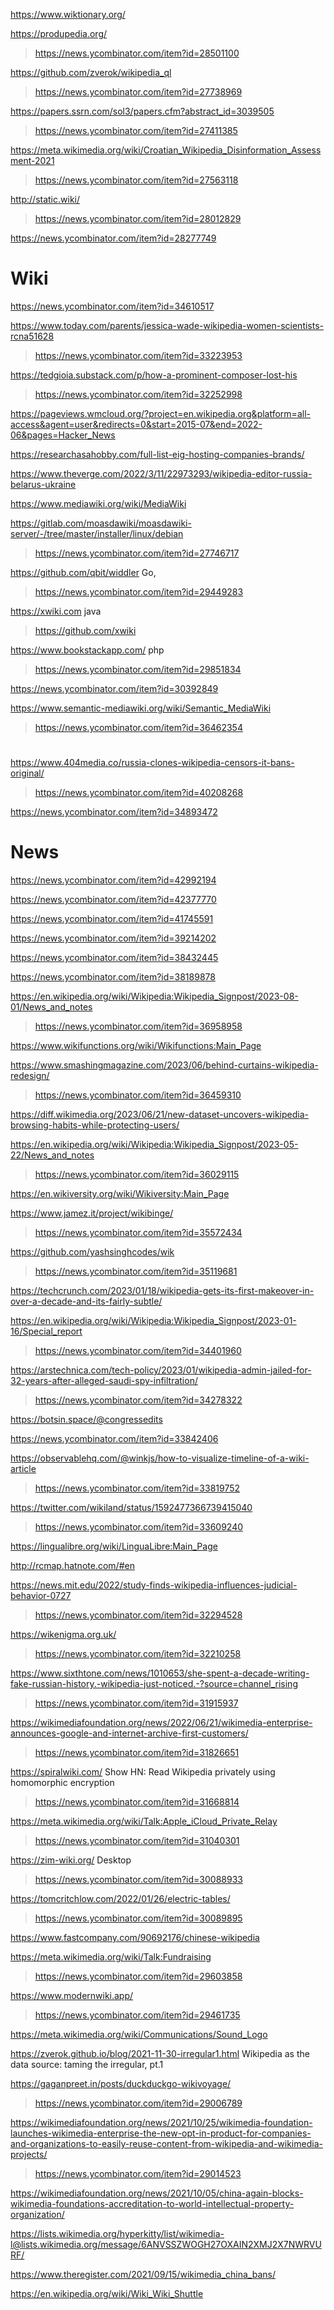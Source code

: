 https://www.wiktionary.org/

https://produpedia.org/
> https://news.ycombinator.com/item?id=28501100

https://github.com/zverok/wikipedia_ql
> https://news.ycombinator.com/item?id=27738969

https://papers.ssrn.com/sol3/papers.cfm?abstract_id=3039505
> https://news.ycombinator.com/item?id=27411385

https://meta.wikimedia.org/wiki/Croatian_Wikipedia_Disinformation_Assessment-2021
> https://news.ycombinator.com/item?id=27563118

http://static.wiki/
> https://news.ycombinator.com/item?id=28012829

https://news.ycombinator.com/item?id=28277749

# Wiki
https://news.ycombinator.com/item?id=34610517

https://www.today.com/parents/jessica-wade-wikipedia-women-scientists-rcna51628
> https://news.ycombinator.com/item?id=33223953

https://tedgioia.substack.com/p/how-a-prominent-composer-lost-his
> https://news.ycombinator.com/item?id=32252998

https://pageviews.wmcloud.org/?project=en.wikipedia.org&platform=all-access&agent=user&redirects=0&start=2015-07&end=2022-06&pages=Hacker_News

https://researchasahobby.com/full-list-eig-hosting-companies-brands/

https://www.theverge.com/2022/3/11/22973293/wikipedia-editor-russia-belarus-ukraine

https://www.mediawiki.org/wiki/MediaWiki

https://gitlab.com/moasdawiki/moasdawiki-server/-/tree/master/installer/linux/debian
> https://news.ycombinator.com/item?id=27746717

https://github.com/qbit/widdler Go, 
> https://news.ycombinator.com/item?id=29449283

https://xwiki.com java
> https://github.com/xwiki

https://www.bookstackapp.com/ php
> https://news.ycombinator.com/item?id=29851834

https://news.ycombinator.com/item?id=30392849

https://www.semantic-mediawiki.org/wiki/Semantic_MediaWiki
> https://news.ycombinator.com/item?id=36462354

#
https://www.404media.co/russia-clones-wikipedia-censors-it-bans-original/
> https://news.ycombinator.com/item?id=40208268

https://news.ycombinator.com/item?id=34893472

# News
https://news.ycombinator.com/item?id=42992194

https://news.ycombinator.com/item?id=42377770

https://news.ycombinator.com/item?id=41745591

https://news.ycombinator.com/item?id=39214202

https://news.ycombinator.com/item?id=38432445

https://news.ycombinator.com/item?id=38189878

https://en.wikipedia.org/wiki/Wikipedia:Wikipedia_Signpost/2023-08-01/News_and_notes
> https://news.ycombinator.com/item?id=36958958

https://www.wikifunctions.org/wiki/Wikifunctions:Main_Page

https://www.smashingmagazine.com/2023/06/behind-curtains-wikipedia-redesign/
> https://news.ycombinator.com/item?id=36459310

https://diff.wikimedia.org/2023/06/21/new-dataset-uncovers-wikipedia-browsing-habits-while-protecting-users/

https://en.wikipedia.org/wiki/Wikipedia:Wikipedia_Signpost/2023-05-22/News_and_notes
> https://news.ycombinator.com/item?id=36029115

https://en.wikiversity.org/wiki/Wikiversity:Main_Page

https://www.jamez.it/project/wikibinge/
> https://news.ycombinator.com/item?id=35572434

https://github.com/yashsinghcodes/wik
> https://news.ycombinator.com/item?id=35119681

https://techcrunch.com/2023/01/18/wikipedia-gets-its-first-makeover-in-over-a-decade-and-its-fairly-subtle/

https://en.wikipedia.org/wiki/Wikipedia:Wikipedia_Signpost/2023-01-16/Special_report
> https://news.ycombinator.com/item?id=34401960

https://arstechnica.com/tech-policy/2023/01/wikipedia-admin-jailed-for-32-years-after-alleged-saudi-spy-infiltration/
> https://news.ycombinator.com/item?id=34278322

https://botsin.space/@congressedits

https://news.ycombinator.com/item?id=33842406

https://observablehq.com/@winkjs/how-to-visualize-timeline-of-a-wiki-article
> https://news.ycombinator.com/item?id=33819752

https://twitter.com/wikiland/status/1592477366739415040
> https://news.ycombinator.com/item?id=33609240

https://lingualibre.org/wiki/LinguaLibre:Main_Page

http://rcmap.hatnote.com/#en

https://news.mit.edu/2022/study-finds-wikipedia-influences-judicial-behavior-0727
> https://news.ycombinator.com/item?id=32294528

https://wikenigma.org.uk/
> https://news.ycombinator.com/item?id=32210258

https://www.sixthtone.com/news/1010653/she-spent-a-decade-writing-fake-russian-history.-wikipedia-just-noticed.-?source=channel_rising
> https://news.ycombinator.com/item?id=31915937

https://wikimediafoundation.org/news/2022/06/21/wikimedia-enterprise-announces-google-and-internet-archive-first-customers/
> https://news.ycombinator.com/item?id=31826651

https://spiralwiki.com/ Show HN: Read Wikipedia privately using homomorphic encryption
> https://news.ycombinator.com/item?id=31668814

https://meta.wikimedia.org/wiki/Talk:Apple_iCloud_Private_Relay
> https://news.ycombinator.com/item?id=31040301

https://zim-wiki.org/ Desktop
> https://news.ycombinator.com/item?id=30088933

https://tomcritchlow.com/2022/01/26/electric-tables/
> https://news.ycombinator.com/item?id=30089895

https://www.fastcompany.com/90692176/chinese-wikipedia

https://meta.wikimedia.org/wiki/Talk:Fundraising
> https://news.ycombinator.com/item?id=29603858

https://www.modernwiki.app/
> https://news.ycombinator.com/item?id=29461735

https://meta.wikimedia.org/wiki/Communications/Sound_Logo

https://zverok.github.io/blog/2021-11-30-irregular1.html Wikipedia as the data source: taming the irregular, pt.1

https://gaganpreet.in/posts/duckduckgo-wikivoyage/
> https://news.ycombinator.com/item?id=29006789

https://wikimediafoundation.org/news/2021/10/25/wikimedia-foundation-launches-wikimedia-enterprise-the-new-opt-in-product-for-companies-and-organizations-to-easily-reuse-content-from-wikipedia-and-wikimedia-projects/
> https://news.ycombinator.com/item?id=29014523

https://wikimediafoundation.org/news/2021/10/05/china-again-blocks-wikimedia-foundations-accreditation-to-world-intellectual-property-organization/

https://lists.wikimedia.org/hyperkitty/list/wikimedia-l@lists.wikimedia.org/message/6ANVSSZWOGH27OXAIN2XMJ2X7NWRVURF/

https://www.theregister.com/2021/09/15/wikimedia_china_bans/

https://en.wikipedia.org/wiki/Wiki_Wiki_Shuttle